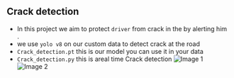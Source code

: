 ## Crack detection 
- In this project we aim to protect `driver` from crack in the by alerting him .
- we use `yolo v8` on our custom data to detect crack at the road 
- `Crack_detection.pt` this is our model you can use it in your data 
- `Crack_detection.py` this is areal time Crack detection
  <img src="image1.jpg" alt="Image 1">
  <img src="image2.jpg" alt="Image 2">